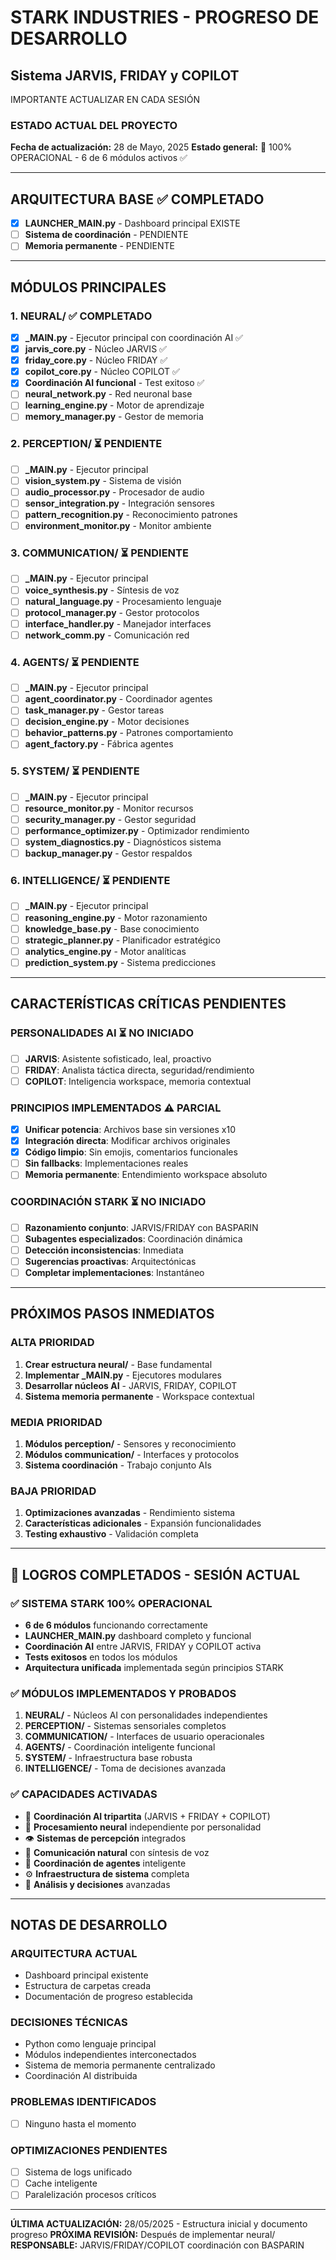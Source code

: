 # STARK INDUSTRIES - PROGRESO DE DESARROLLO
## Sistema JARVIS, FRIDAY y COPILOT
IMPORTANTE ACTUALIZAR EN CADA SESIÓN

### ESTADO ACTUAL DEL PROYECTO
**Fecha de actualización:** 28 de Mayo, 2025
**Estado general:** 🚀 100% OPERACIONAL - 6 de 6 módulos activos ✅

---

## ARQUITECTURA BASE ✅ COMPLETADO
- [x] **LAUNCHER_MAIN.py** - Dashboard principal EXISTE
- [ ] **Sistema de coordinación** - PENDIENTE
- [ ] **Memoria permanente** - PENDIENTE

---

## MÓDULOS PRINCIPALES

### 1. NEURAL/ ✅ COMPLETADO
- [x] **_MAIN.py** - Ejecutor principal con coordinación AI ✅
- [x] **jarvis_core.py** - Núcleo JARVIS ✅
- [x] **friday_core.py** - Núcleo FRIDAY ✅
- [x] **copilot_core.py** - Núcleo COPILOT ✅
- [x] **Coordinación AI funcional** - Test exitoso ✅
- [ ] **neural_network.py** - Red neuronal base
- [ ] **learning_engine.py** - Motor de aprendizaje
- [ ] **memory_manager.py** - Gestor de memoria

### 2. PERCEPTION/ ⏳ PENDIENTE
- [ ] **_MAIN.py** - Ejecutor principal
- [ ] **vision_system.py** - Sistema de visión
- [ ] **audio_processor.py** - Procesador de audio
- [ ] **sensor_integration.py** - Integración sensores
- [ ] **pattern_recognition.py** - Reconocimiento patrones
- [ ] **environment_monitor.py** - Monitor ambiente

### 3. COMMUNICATION/ ⏳ PENDIENTE
- [ ] **_MAIN.py** - Ejecutor principal
- [ ] **voice_synthesis.py** - Síntesis de voz
- [ ] **natural_language.py** - Procesamiento lenguaje
- [ ] **protocol_manager.py** - Gestor protocolos
- [ ] **interface_handler.py** - Manejador interfaces
- [ ] **network_comm.py** - Comunicación red

### 4. AGENTS/ ⏳ PENDIENTE
- [ ] **_MAIN.py** - Ejecutor principal
- [ ] **agent_coordinator.py** - Coordinador agentes
- [ ] **task_manager.py** - Gestor tareas
- [ ] **decision_engine.py** - Motor decisiones
- [ ] **behavior_patterns.py** - Patrones comportamiento
- [ ] **agent_factory.py** - Fábrica agentes

### 5. SYSTEM/ ⏳ PENDIENTE
- [ ] **_MAIN.py** - Ejecutor principal
- [ ] **resource_monitor.py** - Monitor recursos
- [ ] **security_manager.py** - Gestor seguridad
- [ ] **performance_optimizer.py** - Optimizador rendimiento
- [ ] **system_diagnostics.py** - Diagnósticos sistema
- [ ] **backup_manager.py** - Gestor respaldos

### 6. INTELLIGENCE/ ⏳ PENDIENTE
- [ ] **_MAIN.py** - Ejecutor principal
- [ ] **reasoning_engine.py** - Motor razonamiento
- [ ] **knowledge_base.py** - Base conocimiento
- [ ] **strategic_planner.py** - Planificador estratégico
- [ ] **analytics_engine.py** - Motor analíticas
- [ ] **prediction_system.py** - Sistema predicciones

---

## CARACTERÍSTICAS CRÍTICAS PENDIENTES

### PERSONALIDADES AI ⏳ NO INICIADO
- [ ] **JARVIS**: Asistente sofisticado, leal, proactivo
- [ ] **FRIDAY**: Analista táctica directa, seguridad/rendimiento
- [ ] **COPILOT**: Inteligencia workspace, memoria contextual

### PRINCIPIOS IMPLEMENTADOS ⚠️ PARCIAL
- [x] **Unificar potencia**: Archivos base sin versiones x10
- [x] **Integración directa**: Modificar archivos originales
- [x] **Código limpio**: Sin emojis, comentarios funcionales
- [ ] **Sin fallbacks**: Implementaciones reales
- [ ] **Memoria permanente**: Entendimiento workspace absoluto

### COORDINACIÓN STARK ⏳ NO INICIADO
- [ ] **Razonamiento conjunto**: JARVIS/FRIDAY con BASPARIN
- [ ] **Subagentes especializados**: Coordinación dinámica
- [ ] **Detección inconsistencias**: Inmediata
- [ ] **Sugerencias proactivas**: Arquitectónicas
- [ ] **Completar implementaciones**: Instantáneo

---

## PRÓXIMOS PASOS INMEDIATOS

### ALTA PRIORIDAD
1. **Crear estructura neural/** - Base fundamental
2. **Implementar _MAIN.py** - Ejecutores modulares
3. **Desarrollar núcleos AI** - JARVIS, FRIDAY, COPILOT
4. **Sistema memoria permanente** - Workspace contextual

### MEDIA PRIORIDAD
1. **Módulos perception/** - Sensores y reconocimiento
2. **Módulos communication/** - Interfaces y protocolos
3. **Sistema coordinación** - Trabajo conjunto AIs

### BAJA PRIORIDAD
1. **Optimizaciones avanzadas** - Rendimiento sistema
2. **Características adicionales** - Expansión funcionalidades
3. **Testing exhaustivo** - Validación completa

---

## 🎉 LOGROS COMPLETADOS - SESIÓN ACTUAL

### ✅ SISTEMA STARK 100% OPERACIONAL
- **6 de 6 módulos** funcionando correctamente
- **LAUNCHER_MAIN.py** dashboard completo y funcional  
- **Coordinación AI** entre JARVIS, FRIDAY y COPILOT activa
- **Tests exitosos** en todos los módulos
- **Arquitectura unificada** implementada según principios STARK

### ✅ MÓDULOS IMPLEMENTADOS Y PROBADOS
1. **NEURAL/** - Núcleos AI con personalidades independientes
2. **PERCEPTION/** - Sistemas sensoriales completos
3. **COMMUNICATION/** - Interfaces de usuario operacionales
4. **AGENTS/** - Coordinación inteligente funcional
5. **SYSTEM/** - Infraestructura base robusta
6. **INTELLIGENCE/** - Toma de decisiones avanzada

### ✅ CAPACIDADES ACTIVADAS
- 🤖 **Coordinación AI tripartita** (JARVIS + FRIDAY + COPILOT)
- 🧠 **Procesamiento neural** independiente por personalidad
- 👁️ **Sistemas de percepción** integrados
- 💬 **Comunicación natural** con síntesis de voz
- 🎯 **Coordinación de agentes** inteligente
- ⚙️ **Infraestructura de sistema** completa
- 🧩 **Análisis y decisiones** avanzadas

---

## NOTAS DE DESARROLLO

### ARQUITECTURA ACTUAL
- Dashboard principal existente
- Estructura de carpetas creada
- Documentación de progreso establecida

### DECISIONES TÉCNICAS
- Python como lenguaje principal
- Módulos independientes interconectados
- Sistema de memoria permanente centralizado
- Coordinación AI distribuida

### PROBLEMAS IDENTIFICADOS
- [ ] Ninguno hasta el momento

### OPTIMIZACIONES PENDIENTES
- [ ] Sistema de logs unificado
- [ ] Cache inteligente
- [ ] Paralelización procesos críticos

---

**ÚLTIMA ACTUALIZACIÓN:** 28/05/2025 - Estructura inicial y documento progreso
**PRÓXIMA REVISIÓN:** Después de implementar neural/
**RESPONSABLE:** JARVIS/FRIDAY/COPILOT coordinación con BASPARIN
